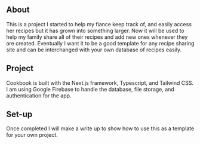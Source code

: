 ## About

This is a project I started to help my fiance keep track of, and easily access her recipes but it has grown into something larger. Now it will be used to help my family share all of their recipes and add new ones whenever they are created. Eventually I want it to be a good template for any recipe sharing site and can be interchanged with your own database of recipes easily.

## Project

Cookbook is built with the Next.js framework, Typescript, and Tailwind CSS. I am using Google Firebase to handle the database, file storage, and authentication for the app.

## Set-up

Once completed I will make a write up to show how to use this as a template for your own project.
